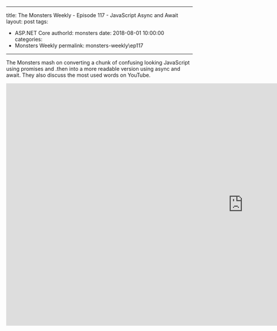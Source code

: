 
---
title: The Monsters Weekly - Episode 117 -  JavaScript Async and Await
layout: post
tags: 
  - ASP.NET Core
authorId: monsters
date: 2018-08-01 10:00:00
categories:
  - Monsters Weekly
permalink: monsters-weekly\ep117
---

The Monsters mash on converting a chunk of confusing looking JavaScript using promises and .then into a more readable version using async and await. They also discuss the most used words on YouTube.


<iframe width="1280" height="656" src="https://www.youtube.com/embed/3RdDGLPLXPE" frameborder="0" allow="accelerometer; autoplay; encrypted-media; gyroscope; picture-in-picture" allowfullscreen></iframe>
